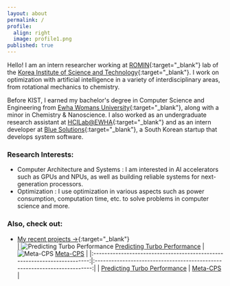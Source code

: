 ```yaml
---
layout: about
permalink: /
profile:
  align: right
  image: profile1.png
published: true
---
```


Hello! I am an intern researcher working at [ROMIN](https://romin.re.kr/){:target="_blank"} lab of the [Korea Institute of Science and Technology](https://www.kist.re.kr/eng/index.do){:target="_blank"}. I work on optimization with artificial intelligence in a variety of interdisciplinary areas, from rotational mechanics to chemistry. 

Before KIST, I earned my bachelor's degree in Computer Science and Engineering from [Ewha Womans University](https://www.ewha.ac.kr/ewhaen/index.do){:target="_blank"}, along with a minor in Chemistry & Nanoscience. I also worked as an undergraduate research assistant at [HCILab@EWHA](https://hcil-ewha.github.io/homepage/){:target="_blank"} and as an intern developer at [Blue Solutions](http://www.bluechain.kr/main#){:target="_blank"}, a South Korean startup that develops system software.

### Research Interests:
- Computer Architecture and Systems : I am interested in AI accelerators such as GPUs and NPUs, as well as building reliable systems for next-generation processors.   
- Optimization : I use optimization in various aspects such as power consumption, computation time, etc. to solve problems in computer science and more.

   
### Also, check out:
- [My recent projects →](https://soysilver.github.io/soysilvery/projects/){:target="_blank"}\
| ![Predicting Turbo Performance]({{site.baseurl}}/assets/images/mlpArch.png) [Predicting Turbo Performance]({site.baseurl}/projects/1turbo-prediction/) | ![Meta-CPS]({site.baseurl}/assets/images/m-cps.png) [Meta-CPS](site.baseurl}/projects/2meta-cps/) |
|:-------------------------------------------------------------------------:|:-------------------------------------------------------------------------:|
| [Predicting Turbo Performance]({site.baseurl}/projects/1turbo-prediction/) | [Meta-CPS](site.baseurl}/projects/2meta-cps/) |

